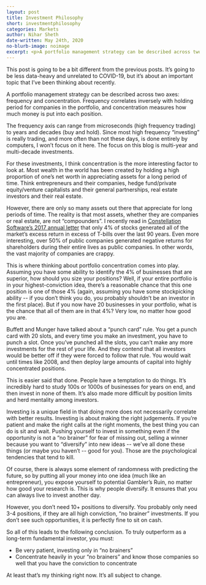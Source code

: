 ```yaml
---
layout: post
title: Investment Philosophy
short: investmentphilosophy
categories: Markets
author: Nihar Sheth
date-written: May 24th, 2020
no-blurb-image: noimage
excerpt: <p>A portfolio management strategy can be described across two axes, frequency and concentration. Frequency correlates inversely with holding period for companies in the portfolio, and concentration measures how much money is put into each position.</p>
---
```


This post is going to be a bit different from the previous posts. It’s going to be less data-heavy and unrelated to COVID-19, but it’s about an important topic that I’ve been thinking about recently.

A portfolio management strategy can be described across two axes: frequency and concentration. Frequency correlates inversely with holding period for companies in the portfolio, and concentration measures how much money is put into each position.

The frequency axis can range from microseconds (high frequency trading) to years and decades (buy and hold). Since most high frequency “investing” is really trading, and more often than not these days, is done entirely by computers, I won’t focus on it here. The focus on this blog is multi-year and multi-decade investments.

For these investments, I think concentration is the more interesting factor to look at. Most wealth in the world has been created by holding a high proportion of one’s net worth in appreciating assets for a long period of time. Think entrepreneurs and their companies, hedge fund/private equity/venture capitalists and their general partnerships, real estate investors and their real estate.

However, there are only so many assets out there that appreciate for long periods of time. The reality is that most assets, whether they are companies or real estate, are not “compounders”. I recently read in [Constellation Software’s 2017 annual letter](https://www.csisoftware.com/docs/default-source/investor-relations/presidents-letter/presidents-letter-april-2018-final.pdf) that only 4% of stocks generated all of the market’s excess return in excess of T-bills over the last 90 years. Even more interesting, over 50% of public companies generated negative returns for shareholders during their entire lives as public companies. In other words, the vast majority of companies are crappy.

This is where thinking about portfolio concentration comes into play. Assuming you have some ability to identify the 4% of businesses that are superior, how should you size your positions? Well, if your entire portfolio is in your highest-conviction idea, there’s a reasonable chance that this one position is one of those 4% (again, assuming you have some stockpicking ability -- if you don’t think you do, you probably shouldn’t be an investor in the first place). But if you now have 20 businesses in your portfolio, what is the chance that all of them are in that 4%? Very low, no matter how good you are.

Buffett and Munger have talked about a “punch card” rule. You get a punch card with 20 slots, and every time you make an investment, you have to punch a slot. Once you’ve punched all the slots, you can’t make any more investments for the rest of your life. And they contend that all investors would be better off if they were forced to follow that rule. You would wait until times like 2008, and then deploy large amounts of capital into highly concentrated positions.

This is easier said that done. People have a temptation to do things. It’s incredibly hard to study 100s or 1000s of businesses for years on end, and then invest in none of them. It’s also made more difficult by position limits and herd mentality among investors.

Investing is a unique field in that doing more does not necessarily correlate with better results. Investing is about making the right judgements. If you’re patient and make the right calls at the right moments, the best thing you can do is sit and wait. Pushing yourself to invest in something even if the opportunity is not a “no brainer” for fear of missing out, selling a winner because you want to “diversify” into new ideas -- we’ve all done these things (or maybe you haven’t -- good for you). Those are the psychological tendencies that tend to kill.

Of course, there is always some element of randomness with predicting the future, so by putting all your money into one idea (much like an entrepreneur), you expose yourself to potential Gambler’s Ruin, no matter how good your research is. This is why people diversify. It ensures that you can always live to invest another day.

However, you don’t need 10+ positions to diversify. You probably only need 3-4 positions, if they are all high conviction, “no brainer” investments. If you don’t see such opportunities, it is perfectly fine to sit on cash.

So all of this leads to the following conclusion. To truly outperform as a long-term fundamental investor, you must:
- Be very patient, investing only in “no brainers”
- Concentrate heavily in your “no brainers” and know those companies so well that you have the conviction to concentrate

At least that’s my thinking right now. It’s all subject to change.
